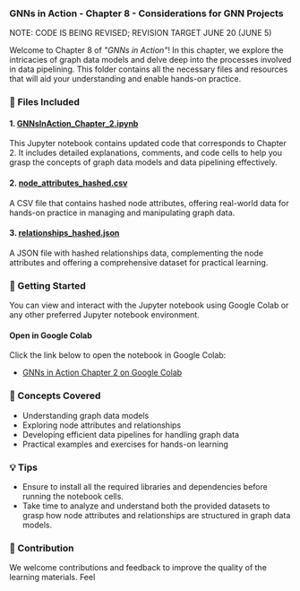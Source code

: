 ### GNNs in Action - Chapter 8 - Considerations for GNN Projects
NOTE: CODE IS BEING REVISED; REVISION TARGET JUNE 20 (JUNE 5)

Welcome to Chapter 8 of _"GNNs in Action"_! In this chapter, we explore the intricacies of graph data models and delve deep into the processes involved in data pipelining. This folder contains all the necessary files and resources that will aid your understanding and enable hands-on practice.

### 📄 Files Included

#### 1. [GNNsInAction_Chapter_2.ipynb](./GNNsInAction_Chapter_2.ipynb)
This Jupyter notebook contains updated code that corresponds to Chapter 2. It includes detailed explanations, comments, and code cells to help you grasp the concepts of graph data models and data pipelining effectively.

#### 2. [node_attributes_hashed.csv](./node_attributes_hashed.csv)
A CSV file that contains hashed node attributes, offering real-world data for hands-on practice in managing and manipulating graph data.

#### 3. [relationships_hashed.json](./relationships_hashed.json)
A JSON file with hashed relationships data, complementing the node attributes and offering a comprehensive dataset for practical learning.

### 🚀 Getting Started

You can view and interact with the Jupyter notebook using Google Colab or any other preferred Jupyter notebook environment.

#### Open in Google Colab
Click the link below to open the notebook in Google Colab:
- [GNNs in Action Chapter 2 on Google Colab](https://colab.research.google.com/drive/127Q84lK65V88Kr692EJqELKeCzElHYZy)

### 🧠 Concepts Covered

- Understanding graph data models
- Exploring node attributes and relationships
- Developing efficient data pipelines for handling graph data
- Practical examples and exercises for hands-on learning

### 💡 Tips

- Ensure to install all the required libraries and dependencies before running the notebook cells.
- Take time to analyze and understand both the provided datasets to grasp how node attributes and relationships are structured in graph data models.

### 🙏 Contribution

We welcome contributions and feedback to improve the quality of the learning materials. Feel
